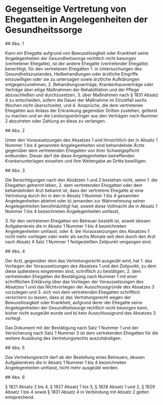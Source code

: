 # Gegenseitige Vertretung von Ehegatten in Angelegenheiten der Gesundheitssorge



\#\# Abs. 1

 Kann ein Ehegatte aufgrund von Bewusstlosigkeit oder Krankheit seine Angelegenheiten der Gesundheitssorge rechtlich nicht besorgen (vertretener Ehegatte), ist der andere Ehegatte (vertretender Ehegatte) berechtigt, für den vertretenen Ehegatten  1\.
 in Untersuchungen des Gesundheitszustandes, Heilbehandlungen oder ärztliche Eingriffe einzuwilligen oder sie zu untersagen sowie ärztliche Aufklärungen entgegenzunehmen,
 2\.
 Behandlungsverträge, Krankenhausverträge oder Verträge über eilige Maßnahmen der Rehabilitation und der Pflege abzuschließen und durchzusetzen,
 3\.
 über Maßnahmen nach § 1831 Absatz 4 zu entscheiden, sofern die Dauer der Maßnahme im Einzelfall sechs Wochen nicht überschreitet, und
 4\.
 Ansprüche, die dem vertretenen Ehegatten aus Anlass der Erkrankung gegenüber Dritten zustehen, geltend zu machen und an die Leistungserbringer aus den Verträgen nach Nummer 2 abzutreten oder Zahlung an diese zu verlangen.


\#\# Abs. 2

 Unter den Voraussetzungen des Absatzes 1 und hinsichtlich der in Absatz 1 Nummer 1 bis 4 genannten Angelegenheiten sind behandelnde Ärzte gegenüber dem vertretenden Ehegatten von ihrer Schweigepflicht entbunden. Dieser darf die diese Angelegenheiten betreffenden Krankenunterlagen einsehen und ihre Weitergabe an Dritte bewilligen.

\#\# Abs. 3

 Die Berechtigungen nach den Absätzen 1 und 2 bestehen nicht, wenn  1\.
 die Ehegatten getrennt leben,
 2\.
 dem vertretenden Ehegatten oder dem behandelnden Arzt bekannt ist, dass der vertretene Ehegatte  a)
 eine Vertretung durch ihn in den in Absatz 1 Nummer 1 bis 4 genannten Angelegenheiten ablehnt oder
 b)
 jemanden zur Wahrnehmung seiner Angelegenheiten bevollmächtigt hat, soweit diese Vollmacht die in Absatz 1 Nummer 1 bis 4 bezeichneten Angelegenheiten umfasst,

 3\.
 für den vertretenen Ehegatten ein Betreuer bestellt ist, soweit dessen Aufgabenkreis die in Absatz 1 Nummer 1 bis 4 bezeichneten Angelegenheiten umfasst, oder
 4\.
 die Voraussetzungen des Absatzes 1 nicht mehr vorliegen oder mehr als sechs Monate seit dem durch den Arzt nach Absatz 4 Satz 1 Nummer 1 festgestellten Zeitpunkt vergangen sind.


\#\# Abs. 4

 Der Arzt, gegenüber dem das Vertretungsrecht ausgeübt wird, hat  1\.
 das Vorliegen der Voraussetzungen des Absatzes 1 und den Zeitpunkt, zu dem diese spätestens eingetreten sind, schriftlich zu bestätigen,
 2\.
 dem vertretenden Ehegatten die Bestätigung nach Nummer 1 mit einer schriftlichen Erklärung über das Vorliegen der Voraussetzungen des Absatzes 1 und das Nichtvorliegen der Ausschlussgründe des Absatzes 3 vorzulegen und
 3\.
 sich von dem vertretenden Ehegatten schriftlich versichern zu lassen, dass  a)
 das Vertretungsrecht wegen der Bewusstlosigkeit oder Krankheit, aufgrund derer der Ehegatte seine Angelegenheiten der Gesundheitssorge rechtlich nicht besorgen kann, bisher nicht ausgeübt wurde und
 b)
 kein Ausschlussgrund des Absatzes 3 vorliegt.

Das Dokument mit der Bestätigung nach Satz 1 Nummer 1 und der Versicherung nach Satz 1 Nummer 3 ist dem vertretenden Ehegatten für die weitere Ausübung des Vertretungsrechts auszuhändigen.

\#\# Abs. 5

 Das Vertretungsrecht darf ab der Bestellung eines Betreuers, dessen Aufgabenkreis die in Absatz 1 Nummer 1 bis 4 bezeichneten Angelegenheiten umfasst, nicht mehr ausgeübt werden.

\#\# Abs. 6

 § 1821 Absatz 2 bis 4, § 1827 Absatz 1 bis 3, § 1828 Absatz 1 und 2, § 1829 Absatz 1 bis 4 sowie § 1831 Absatz 4 in Verbindung mit Absatz 2 gelten entsprechend. 

